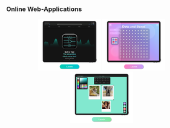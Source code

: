 ### Online Web-Applications

<p align="center">
<a href="https://michaeltr7.github.io/Mult-e-Tool/"><img src="./Images/Mult-e-Tool.png" width="33%"></a>
<a href="https://michaeltr7.github.io/Dots-and-Boxes/"><img src="./Images/Dots and Boxes.png" width="33%"></a>
<a href="https://michaeltr7.github.io/Polarized-Squares/"><img src="./Images/Polarized Squares.png" width="33%"></a>
</p>



<!--
**MichaelTr7/MichaelTr7** is a ✨ _special_ ✨ repository because its `README.md` (this file) appears on your GitHub profile.

Here are some ideas to get you started:

- 🔭 I’m currently working on ...
- 🌱 I’m currently learning ...
- 👯 I’m looking to collaborate on ...
- 🤔 I’m looking for help with ...
- 💬 Ask me about ...
- 📫 How to reach me: ...
- 😄 Pronouns: ...
- ⚡ Fun fact: ...
-->
